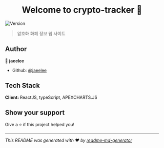 <h1 align="center">Welcome to crypto-tracker 👋</h1>
<p>
  <img alt="Version" src="https://img.shields.io/badge/version-0.1.0-blue.svg?cacheSeconds=2592000" />
</p>

> 암호화 화폐 정보 웹 사이트

## Author

👤 **jaeelee**

* Github: [@jaeelee](https://github.com/jaeelee)

## Tech Stack

**Client:** ReactJS, typeScript, APEXCHARTS.JS

## Show your support

Give a ⭐️ if this project helped you!

***
_This README was generated with ❤️ by [readme-md-generator](https://github.com/kefranabg/readme-md-generator)_